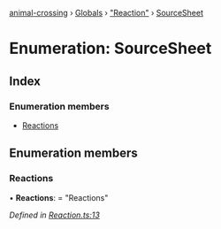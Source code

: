 [animal-crossing](../README.md) › [Globals](../globals.md) › ["Reaction"](../modules/_reaction_.md) › [SourceSheet](_reaction_.sourcesheet.md)

# Enumeration: SourceSheet

## Index

### Enumeration members

* [Reactions](_reaction_.sourcesheet.md#reactions)

## Enumeration members

###  Reactions

• **Reactions**: = "Reactions"

*Defined in [Reaction.ts:13](https://github.com/Norviah/animal-crossing/blob/0850a1e/module/types/Reaction.ts#L13)*
